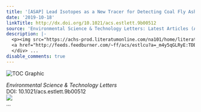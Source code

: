 ```yaml
---
title: '[ASAP] Lead Isotopes as a New Tracer for Detecting Coal Fly Ash in the Environment'
date: '2019-10-18'
linkTitle: http://dx.doi.org/10.1021/acs.estlett.9b00512
source: 'Environmental Science & Technology Letters: Latest Articles (ACS Publications)'
description: |-
  <p><img src="https://achs-prod.literatumonline.com/na101/home/literatum/publisher/achs/journals/content/estlcu/0/estlcu.ahead-of-print/acs.estlett.9b00512/20191018/images/medium/ez9b00512_0004.gif" alt="TOC Graphic"/></p><div><cite>Environmental Science & Technology Letters</cite></div><div>DOI: 10.1021/acs.estlett.9b00512</div><div class="feedflare">
  <a href="http://feeds.feedburner.com/~ff/acs/estlcu?a=_m4y5qGLRyE:TDB9HiuFSwA:yIl2AUoC8zA"><img src="http://feeds.feedburner.com/~ff/acs/estlcu?d=yIl2AUoC8zA" border="0"></img></a>
  </div> ...
disable_comments: true
---
```

<p><img src="https://achs-prod.literatumonline.com/na101/home/literatum/publisher/achs/journals/content/estlcu/0/estlcu.ahead-of-print/acs.estlett.9b00512/20191018/images/medium/ez9b00512_0004.gif" alt="TOC Graphic"/></p><div><cite>Environmental Science & Technology Letters</cite></div><div>DOI: 10.1021/acs.estlett.9b00512</div><div class="feedflare">
<a href="http://feeds.feedburner.com/~ff/acs/estlcu?a=_m4y5qGLRyE:TDB9HiuFSwA:yIl2AUoC8zA"><img src="http://feeds.feedburner.com/~ff/acs/estlcu?d=yIl2AUoC8zA" border="0"></img></a>
</div> ...